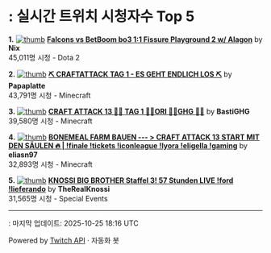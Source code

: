 # : 실시간 트위치 시청자수 Top 5

**1.** [![thumb](https://static-cdn.jtvnw.net/previews-ttv/live_user_nix-320x180.jpg)](https://twitch.tv/Nix)
**[Falcons vs BetBoom bo3 1:1 Fissure Playground 2 w/ Alagon](https://twitch.tv/Nix)** by **Nix**<br>45,011명 시청  - Dota 2

**2.** [![thumb](https://static-cdn.jtvnw.net/previews-ttv/live_user_papaplatte-320x180.jpg)](https://twitch.tv/Papaplatte)
**[⛏️ CRAFTATTACK TAG 1 - ES GEHT ENDLICH LOS ⛏️](https://twitch.tv/Papaplatte)** by **Papaplatte**<br>43,791명 시청  - Minecraft

**3.** [![thumb](https://static-cdn.jtvnw.net/previews-ttv/live_user_bastighg-320x180.jpg)](https://twitch.tv/BastiGHG)
**[CRAFT ATTACK 13 💼🌹 TAG 1 💼🌹ORI 💼🌹GHG 💼🌹](https://twitch.tv/BastiGHG)** by **BastiGHG**<br>39,580명 시청  - Minecraft

**4.** [![thumb](https://static-cdn.jtvnw.net/previews-ttv/live_user_eliasn97-320x180.jpg)](https://twitch.tv/eliasn97)
**[BONEMEAL FARM BAUEN --- > CRAFT ATTACK 13 START MIT DEN SÄULEN 🔥 | !finale !tickets !iconleague !lyora !eligella !gaming](https://twitch.tv/eliasn97)** by **eliasn97**<br>32,893명 시청  - Minecraft

**5.** [![thumb](https://static-cdn.jtvnw.net/previews-ttv/live_user_therealknossi-320x180.jpg)](https://twitch.tv/TheRealKnossi)
**[KNOSSI BIG BROTHER Staffel 3! 57 Stunden LIVE !ford !lieferando](https://twitch.tv/TheRealKnossi)** by **TheRealKnossi**<br>31,565명 시청  - Special Events


---
: 마지막 업데이트: 2025-10-25 18:16 UTC

Powered by [Twitch API](https://dev.twitch.tv/docs/api/reference) · 자동화 봇